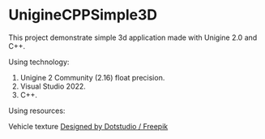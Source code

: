 # UnigineCPPSimple3D
This project demonstrate simple 3d application made with Unigine 2.0 and C++.

Using technology:
1.  Unigine 2 Community (2.16) float precision.
2.  Visual Studio 2022.
3.  C++.

Using resources:

Vehicle texture <a href="http://www.freepik.com">Designed by Dotstudio / Freepik</a>

